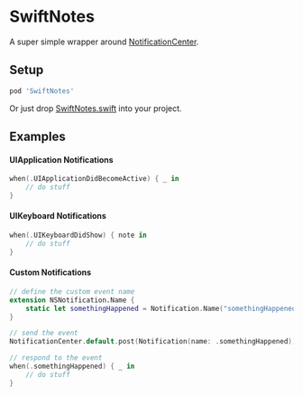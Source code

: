 # SwiftNotes

A super simple wrapper around [NotificationCenter](https://developer.apple.com/documentation/foundation/nsnotificationcenter).

## Setup

```ruby
pod 'SwiftNotes'
```

Or just drop [SwiftNotes.swift](https://github.com/sobri909/SwiftNotes/blob/master/SwiftNotes/SwiftNotes.swift) into your project. 

## Examples

#### UIApplication Notifications

```swift
when(.UIApplicationDidBecomeActive) { _ in
    // do stuff
}
```

#### UIKeyboard Notifications

```swift
when(.UIKeyboardDidShow) { note in
    // do stuff 
}
```

#### Custom Notifications

```swift
// define the custom event name
extension NSNotification.Name {
    static let somethingHappened = Notification.Name("somethingHappened")
}

// send the event
NotificationCenter.default.post(Notification(name: .somethingHappened))

// respond to the event
when(.somethingHappened) { _ in
    // do stuff
}
```

